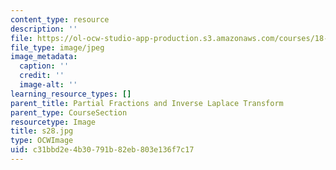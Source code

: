 ```yaml
---
content_type: resource
description: ''
file: https://ol-ocw-studio-app-production.s3.amazonaws.com/courses/18-03sc-differential-equations-fall-2011/c31bbd2e4b30791b82eb803e136f7c17_s28.jpg
file_type: image/jpeg
image_metadata:
  caption: ''
  credit: ''
  image-alt: ''
learning_resource_types: []
parent_title: Partial Fractions and Inverse Laplace Transform
parent_type: CourseSection
resourcetype: Image
title: s28.jpg
type: OCWImage
uid: c31bbd2e-4b30-791b-82eb-803e136f7c17
---
```

